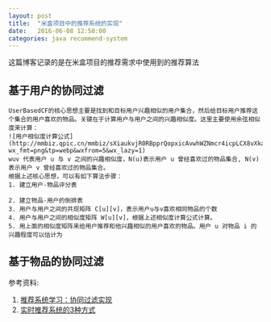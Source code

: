 ```yaml
---
layout: post
title:  "米盒项目中的推荐系统的实现"
date:   2016-06-08 12:50:00
categories: java recommend-system
---
```

这篇博客记录的是在米盒项目的推荐需求中使用到的推荐算法  

## 基于用户的协同过滤  
	UserBasedCF的核心思想主要是找到和目标用户兴趣相似的用户集合，然后给目标用户推荐这个集合的用户喜欢的物品。关键在于计算用户与用户之间的兴趣相似度。这里主要使用余弦相似度来计算：  
	![用户相似度计算公式](http://mmbiz.qpic.cn/mmbiz/sXiaukvjR0RBpprQopxicAvwhWZNmcr4icpLCX8vXkaiatphvtcicysaDicwb6TtlZk5oLicUYkRzT924VruJDqn7JmWA/640?wx_fmt=png&tp=webp&wxfrom=5&wx_lazy=1)  
	wuv 代表用户 u 与 v 之间的兴趣相似度，N(u)表示用户 u 曾经喜欢过的物品集合, N(v) 表示用户 v 曾经喜欢过的物品集合。  
	根据上述核心思想，可以有如下算法步骤：  
	1. 建立用户-物品评分表  

	2. 建立物品-用户的倒排表
	3. 用户与用户之间的共现矩阵 C[u][v]，表示用户u与v喜欢相同物品的个数
	4. 用户与用户之间的相似度矩阵 W[u][v]，根据上述相似度计算公式计算。
	5. 用上面的相似度矩阵来给用户推荐和他兴趣相似的用户喜欢的物品。用户 u 对物品 i 的兴趣程度可以估计为
## 基于物品的协同过滤

参考资料:  
1. [推荐系统学习：协同过滤实现](http://mp.weixin.qq.com/s?__biz=MzAwNjQwNzU2NQ==&mid=2650342703&idx=1&sn=04aa3d0c196664da72e6f973394731fb&scene=0#wechat_redirect)  
2. [实时推荐系统的3种方式](http://www.jianshu.com/p/356656ce2901)